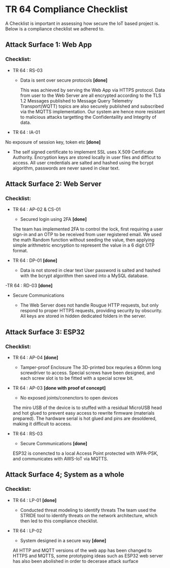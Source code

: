 # TR 64 Compliance Checklist

A Checklist is important in assessing how secure the IoT based project is. Below is a compliance checklist we adhered to.

## Attack Surface 1: Web App
### Checklist:
- TR 64 : RS-03
    - Data is sent over secure protocols **[done]**
    
      This was achieved by serving the Web App via HTTPS protocol. Data from user to the Web Server are all encrypted according to the TLS 1.2
      Messages published to Message Query Telemetry Transport(WQTT) topics are also securely published and subscribed via the MQTTS implementation.
      Our system are hence more resistant to malicious attacks targetting the Confidentaility and Integrity of data.

- TR 64 : IA-01

No exposure of session key, token etc **[done]**

 - The self signed certificate to implement SSL uses X.509 Certificate Authority. Encryption keys are stored locally in user files and difficut to access. All user credentials are salted and hashed using the bcrypt algorithm, passwords are never saved in clear text. 


## Attack Surface 2: Web Server
### Checklist:
- TR 64 : AP-02 & CS-01

    - Secured login using 2FA **[done]**
    
    The team has implemented 2FA to control the lock, first requiring a user sign-in and an OTP to be received from user registered email. We used the math Random function without seeding the value, then applying simple arithmetric encryption to represent the value in a 6 digit OTP format.
    
- TR 64 : DP-01 **[done]**

    - Data is not stored in clear text
    User password is salted and hashed with the bcrypt algorithm then saved into a MySQL database.

-TR 64 : RD-03 **[done]**

   - Secure Communications
   
     - The Web Server does not handle Rougue HTTP requests, but only respond to proper HTTPS requests, providing security by obscurity. All keys are stored in hidden dedicated folders in the server.
    
## Attack Surface  3: ESP32
### Checklist:
- TR 64 : AP-04 **[done]**

    - Tamper-proof Enclosure
    The 3D-printed box requries a 60mm long screwdriver to access. Special screws have been designed, and each screw slot is to be fitted with a special screw bit. 

- TR 64 : AP-03 **[done with proof of concept]**

    - No exposed joints/conenctors to open devices 
    
    The miro USB of the device is to stuffed with a residual MicroUSB head and hot glued to prevent easy access to rewrite firmware (materials prepared). The hardware serial is hot glued and pins are desoldered, making it difficult to access.
    
- TR 64 : RS-03

    - Secure Communications **[done]**
    
    ESP32 is conencted to a local Access Point protected with WPA-PSK, and communicates with AWS-IoT via MQTTS.
    
## Attack Surface 4; System as a whole
### Checklist:
- TR 64 : LP-01  **[done]**

    - Conducted threat modeling to identify threats
    The team used the STRIDE tool to identify threats on the network architecture, which then led to this compliance checklist. 
    
- TR 64 : LP-02 

    - System designed in a secure way **[done]**
    
    All HTTP and MQTT versions of the web app has been changed to HTTPS and MQTTS, some prototyping ideas such as ESP32 web server has also been abolished in order to decerase attack surface
